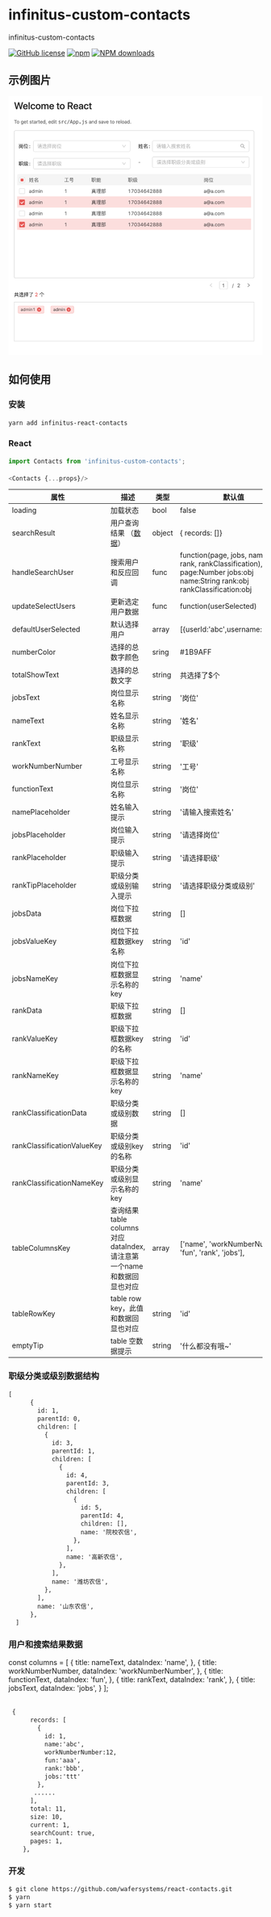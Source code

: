 # infinitus-custom-contacts
infinitus-custom-contacts


[![GitHub license](https://img.shields.io/badge/license-MIT-blue.svg)](https://github.com/vkingw/custom-contacts)
[![npm](https://img.shields.io/npm/v/react-contacts.svg)](https://www.npmjs.com/package/infinitus-custom-contacts)
[![NPM downloads](https://img.shields.io/npm/dm/react-contacts.svg)](https://www.npmjs.com/package/infinitus-custom-contacts)

## 示例图片

![Example](./example.png)

## 如何使用

### 安装

`yarn add infinitus-react-contacts`

### React 

```js
import Contacts from 'infinitus-custom-contacts';

<Contacts {...props}/>

```

属性  | 描述 | 类型 | 默认值
------------- | ------------- | --------------| ------------- 
loading | 加载状态 | bool | false
searchResult | 用户查询结果 （[数据](###用户和搜索结果数据)） | object | { records: []}
handleSearchUser | 搜索用户和反应回调 | func | function(page, jobs, name, rank, rankClassification), page:Number  jobs:obj  name:String rank:obj rankClassification:obj
updateSelectUsers | 更新选定用户数据 | func | function(userSelected)
defaultUserSelected   | 默认选择用户 | array | [{userId:'abc',username:'CCC'}] 
numberColor   | 选择的总数字颜色 | sring | #1B9AFF 
totalShowText   | 选择的总数文字 | string | 共选择了$个 
jobsText   | 岗位显示名称 | string | '岗位' 
nameText   | 姓名显示名称 | string | '姓名' 
rankText   | 职级显示名称 | string | '职级' 
workNumberNumber   | 工号显示名称 | string | '工号' 
functionText   | 岗位显示名称 | string | '岗位' 
namePlaceholder   | 姓名输入提示 | string | '请输入搜索姓名' 
jobsPlaceholder   | 岗位输入提示 | string | '请选择岗位' 
rankPlaceholder   | 职级输入提示 | string | '请选择职级' 
rankTipPlaceholder   | 职级分类或级别输入提示 | string | '请选择职级分类或级别' 
jobsData   | 岗位下拉框数据 | string | [] 
jobsValueKey   | 岗位下拉框数据key名称 | string | 'id' 
jobsNameKey   | 岗位下拉框数据显示名称的key | string | 'name' 
rankData   | 职级下拉框数据 | string | [] 
rankValueKey   | 职级下拉框数据key的名称 | string | 'id' 
rankNameKey   | 职级下拉框数据显示名称的key | string | 'name' 
rankClassificationData   | 职级分类或级别数据 | string | [] 
rankClassificationValueKey   | 职级分类或级别key的名称 | string | 'id' 
rankClassificationNameKey   | 职级分类或级别显示名称的key | string | 'name'
tableColumnsKey   | 查询结果table columns 对应 dataIndex,请注意第一个name和数据回显也对应 | array |  ['name', 'workNumberNumber', 'fun', 'rank', 'jobs'],
tableRowKey   | table row key，此值和数据回显也对应 | string | 'id' 
emptyTip   | table 空数据提示 | string | '什么都没有哦~'


### 职级分类或级别数据结构

````
[
      {
        id: 1,
        parentId: 0,
        children: [
          {
            id: 3,
            parentId: 1,
            children: [
              {
                id: 4,
                parentId: 3,
                children: [
                  {
                    id: 5,
                    parentId: 4,
                    children: [],
                    name: '院校农信',
                  },
                ],
                name: '高新农信',
              },
            ],
            name: '潍坊农信',
          },
        ],
        name: '山东农信',
      },
  ]
````

### 用户和搜索结果数据

const columns = [
    {
      title: nameText,
      dataIndex: 'name',
    },
    {
      title: workNumberNumber,
      dataIndex: 'workNumberNumber',
    },
    {
      title: functionText,
      dataIndex: 'fun',
    },
    {
      title: rankText,
      dataIndex: 'rank',
    }, {
      title: jobsText,
      dataIndex: 'jobs',
    }
  ];

```

 {
      records: [
        {
          id: 1,
          name:'abc',
          workNumberNumber:12,
          fun:'aaa',
          rank:'bbb',
          jobs:'ttt' 
        },
	   ......
      ],
      total: 11,
      size: 10,
      current: 1,
      searchCount: true,
      pages: 1,
    },

```

### 开发

````
$ git clone https://github.com/wafersystems/react-contacts.git
$ yarn
$ yarn start

````
